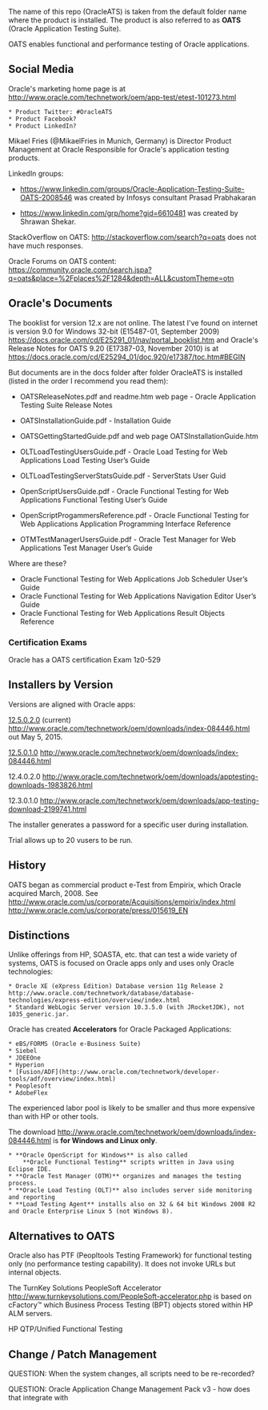 The name of this repo (OracleATS) is taken from the default folder name where the product is installed.
The product is also referred to as **OATS** (Oracle Application Testing Suite).

OATS enables functional and performance testing of Oracle applications.

## <a name="SocialMedia"></a> Social Media

Oracle's marketing home page is at
http://www.oracle.com/technetwork/oem/app-test/etest-101273.html

	* Product Twitter: #OracleATS
	* Product Facebook?
	* Product LinkedIn?

Mikael Fries (@MikaelFries in Munich, Germany) 
is Director Product Management at Oracle Responsible for Oracle's application testing products. 

LinkedIn groups:
* https://www.linkedin.com/groups/Oracle-Application-Testing-Suite-OATS-2008546
  was created by Infosys consultant Prasad Prabhakaran

* https://www.linkedin.com/grp/home?gid=6610481
  was created by Shrawan Shekar.

StackOverflow on OATS:
http://stackoverflow.com/search?q=oats
does not have much responses.

Oracle Forums on OATS content:
https://community.oracle.com/search.jspa?q=oats&place=%2Fplaces%2F1284&depth=ALL&customTheme=otn

## <a name="OracleDocs"></a> Oracle's Documents

The booklist for version 12.x are not online.
The latest I've found on internet is version 9.0 for Windows 32-bit (E15487-01, September 2009)
https://docs.oracle.com/cd/E25291_01/nav/portal_booklist.htm
and Oracle's Release Notes for OATS 9.20 (E17387-03, November 2010) is at
	https://docs.oracle.com/cd/E25294_01/doc.920/e17387/toc.htm#BEGIN

But documents are in the docs folder after folder OracleATS is installed
(listed in the order I recommend you read them):

* OATSReleaseNotes.pdf and readme.htm web page - Oracle Application Testing Suite Release Notes

* OATSInstallationGuide.pdf - Installation Guide

* OATSGettingStartedGuide.pdf and web page OATSInstallationGuide.htm

* OLTLoadTestingUsersGuide.pdf - Oracle Load Testing for Web Applications Load Testing User’s Guide

* OLTLoadTestingServerStatsGuide.pdf - ServerStats User Guid

* OpenScriptUsersGuide.pdf - Oracle Functional Testing for Web Applications Functional Testing User’s Guide

* OpenScriptProgammersReference.pdf - Oracle Functional Testing for Web Applications Application Programming Interface
Reference

* OTMTestManagerUsersGuide.pdf - Oracle Test Manager for Web Applications Test Manager User’s Guide

Where are these?
* Oracle Functional Testing for Web Applications Job Scheduler User’s Guide
* Oracle Functional Testing for Web Applications Navigation Editor User’s Guide
* Oracle Functional Testing for Web Applications Result Objects Reference

### <a name="CertificationExams"></a> Certification Exams

Oracle has a OATS certification Exam 1z0-529 


## <a id="Installers"></a> Installers by Version

Versions are aligned with Oracle apps:

[12.5.0.2.0](Install_12.5.2.md) (current) http://www.oracle.com/technetwork/oem/downloads/index-084446.html
out May 5, 2015.

[12.5.0.1.0](Install_12.5.1.md) http://www.oracle.com/technetwork/oem/downloads/index-084446.html

12.4.0.2.0 http://www.oracle.com/technetwork/oem/downloads/apptesting-downloads-1983826.html

12.3.0.1.0 http://www.oracle.com/technetwork/oem/downloads/app-testing-download-2199741.html

The installer generates a password for a specific user during installation.

Trial allows up to 20 vusers to be run.

## <a id="History"></a> History

OATS began as commercial product e-Test from Empirix, which Oracle acquired March, 2008. See
http://www.oracle.com/us/corporate/Acquisitions/empirix/index.html
http://www.oracle.com/us/corporate/press/015619_EN

## <a id="Distinctions"></a> Distinctions

Unlike offerings from HP, SOASTA, etc. that can test a wide variety of systems,
OATS is focused on Oracle apps only and uses only Oracle technologies:

	* Oracle XE (eXpress Edition) Database version 11g Release 2 http://www.oracle.com/technetwork/database/database-technologies/express-edition/overview/index.html
	* Standard WebLogic Server version 10.3.5.0 (with JRocketJDK), not 1035_generic.jar.

Oracle has created **Accelerators** for Oracle Packaged Applications:

	* eBS/FORMS (Oracle e-Business Suite)
	* Siebel
	* JDEEOne
	* Hyperion
	* [Fusion/ADF](http://www.oracle.com/technetwork/developer-tools/adf/overview/index.html)
	* Peoplesoft
	* AdobeFlex

The experienced labor pool is likely to be smaller and thus more expensive
than with HP or other tools.

The download
http://www.oracle.com/technetwork/oem/downloads/index-084446.html
is **for Windows and Linux only**.

	* **Oracle OpenScript for Windows** is also called 
		**Oracle Functional Testing** scripts written in Java using Eclipse IDE.
	* **Oracle Test Manager (OTM)** organizes and manages the testing process.
	* **Oracle Load Testing (OLT)** also includes server side monitoring and reporting
	* **Load Testing Agent** installs also on 32 & 64 bit Windows 2008 R2 and Oracle Enterprise Linux 5 (not Windows 8).

## Alternatives to OATS

Oracle also has PTF (Peopltools Testing Framework) for functional testing only
(no performance testing capability). 
It does not invoke URLs but internal objects.

The TurnKey Solutions PeopleSoft Accelerator
http://www.turnkeysolutions.com/PeopleSoft-accelerator.php
is based on cFactory™ which Business Process Testing (BPT) objects stored within HP ALM servers.

HP QTP/Unified Functional Testing

## <a id="ChangeMgmt"></a> Change / Patch Management
QUESTION: When the system changes, all scripts need to be re-recorded?

QUESTION: Oracle Application Change Management Pack v3 - how does that integrate with

